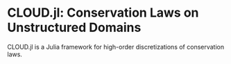 # CLOUD.jl: Conservation Laws on Unstructured Domains

CLOUD.jl is a Julia framework for high-order discretizations of conservation laws.
